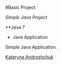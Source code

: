 #Basic Project

*Simple Java Project*

**Java 7

* Java Application

Simple Java Application.

[Kateryna Androshchuk](https://github.com/kandroshchuk)
